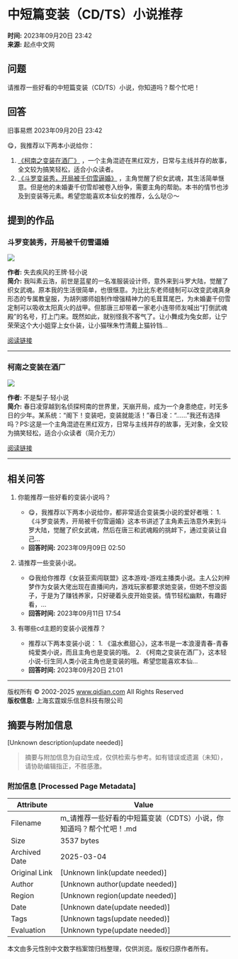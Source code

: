 # 中短篇变装（CD/TS）小说推荐

**时间:** 2023年09月20日 23:42  
**来源:** 起点中文网

## 问题
请推荐一些好看的中短篇变装（CD/TS）小说，你知道吗？帮个忙吧！

## 回答
旧事易燃 2023年09月20日 23:42

😋，我推荐以下两本小说给你： 
1. [《柯南之变装在酒厂》](/book/1032672121/) ，一个主角混迹在黑红双方，日常与主线并存的故事，全文较为搞笑轻松，适合小众读者。
2. [《斗罗变装秀，开局被千仞雪逼婚》](/book/1035585231/) ，主角觉醒了织女武魂，其生活简单惬意。但是他的未婚妻千仞雪却被卷入纷争，需要主角的帮助。本书的情节也涉及到变装等元素。希望您能喜欢本仙女的推荐，么么哒😗～

## 提到的作品

### 斗罗变装秀，开局被千仞雪逼婚
![](//bookcover.yuewen.com/qdbimg/349573/1035585231/180)

**作者:** 失去疾风的王牌·轻小说  
**简介:** 我叫素云浩，前世是蓝星的一名准服装设计师，意外来到斗罗大陆，觉醒了织女武魂。原本我的生活很简单，也很惬意。为比比东老师缝制可以改变武魂真身形态的专属教皇服，为胡列娜师姐制作增强精神力的毛茸茸尾巴，为未婚妻千仞雪定制可以吸收太阳真火的战甲。但那唐三却带着一家老小连带师友喊出“打倒武魂殿”的名号，打上门来。既然如此，就别怪我不客气了。让小舞成为兔女郎，让宁荣荣这个大小姐穿上女仆装，让小猫咪朱竹清戴上猫铃铛...

[阅读链接](/book/1035585231/)

---

### 柯南之变装在酒厂
![](//bookcover.yuewen.com/qdbimg/349573/1032672121/180)

**作者:** 不是梨子·轻小说  
**简介:** 春日凌穿越到名侦探柯南的世界里，天崩开局，成为一个身患绝症，时无多日的少年。某系统：“阁下！变装吧，变装就能活！”春日凌：“......”我还有选择吗？PS:这是一个主角混迹在黑红双方，日常与主线并存的故事，无对象，全文较为搞笑轻松，适合小众读者（简介无力）

[阅读链接](/book/1032672121/)

---

## 相关问答
1. 你能推荐一些好看的变装小说吗？
   - 😋，我推荐以下两本小说给你，都非常适合变装类小说的爱好者哦： 1. 《斗罗变装秀，开局被千仞雪逼婚》这本书讲述了主角素云浩意外来到斗罗大陆，觉醒了织女武魂，然后在唐三和武魂殿的挑衅下，通过变装让自己...
   * **回答时间:** 2023年09月09日 02:50

2. 请推荐一些变装小说。
   - 😋我给你推荐《女装亚索闯联盟》这本游戏-游戏主播类小说。主人公刘梓梦作为女装大佬出现在直播间内，游戏玩家都要求她变装，但她不想没面子，于是为了赚钱养家，只好硬着头皮开始变装。情节轻松幽默，有趣好看，...
   * **回答时间:** 2023年09月11日 17:54

3. 有哪些cd主题的变装小说推荐？
   - 推荐以下两本变装小说： 1. 《温水煮甜心》，这本书是一本浪漫青春-青春纯爱类小说，而且主角也是变装的哦。 2. 《柯南之变装在酒厂》，这本轻小说-衍生同人类小说主角也是变装的哦。希望您能喜欢本仙...
   * **回答时间:** 2023年09月20日 21:01

---

版权所有 © 2002-2025 www.qidian.com All Rights Reserved  
**版权信息:** 上海玄霆娱乐信息科技有限公司
<!-- tcd_original_link https://m.qidian.com/ask/qqbqbzfsklw -->


## 摘要与附加信息

<!-- tcd_abstract -->
[Unknown description(update needed)]
<!-- tcd_abstract_end -->

> 摘要与附加信息为自动生成，仅供检索与参考。如有错误或遗漏（未知），请协助编辑指正，不胜感激。

### 附加信息 [Processed Page Metadata]

| Attribute       | Value                                  |
|-----------------|----------------------------------------|
| Filename        | m_请推荐一些好看的中短篇变装（CDTS）小说，你知道吗？帮个忙吧！.md                             |
| Size            | 3537 bytes                           |
| Archived Date   | 2025-03-04                             |
| Original Link   | [Unknown link(update needed)]                       |
| Author          | [Unknown author(update needed)]                               |
| Region          | [Unknown region(update needed)]                               |
| Date            | [Unknown date(update needed)]                                 |
| Tags            | [Unknown tags(update needed)]                                 |
| Evaluation            | [Unknown type(update needed)]                                 |
<!-- tcd_table_end -->

本文由多元性别中文数字档案馆归档整理，仅供浏览。版权归原作者所有。
